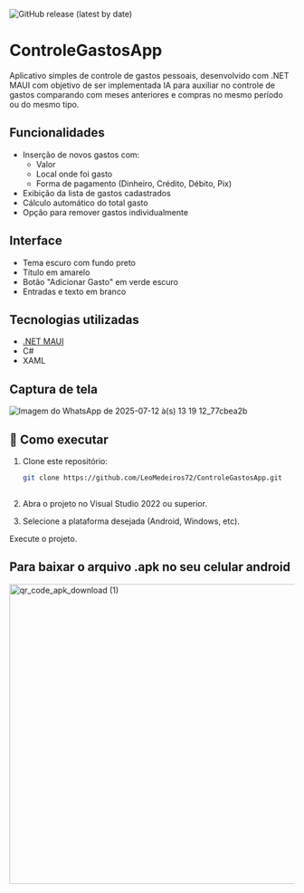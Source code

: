 ![GitHub release (latest by date)](https://img.shields.io/github/v/release/LeoMedeiros72/ControleGastosApp)

# ControleGastosApp

 Aplicativo simples de controle de gastos pessoais, desenvolvido com .NET MAUI com objetivo de ser implementada IA para auxiliar no controle de gastos comparando com meses anteriores e compras no mesmo período ou do mesmo tipo. 

## Funcionalidades

- Inserção de novos gastos com:
  - Valor
  - Local onde foi gasto
  - Forma de pagamento (Dinheiro, Crédito, Débito, Pix)
- Exibição da lista de gastos cadastrados
- Cálculo automático do total gasto
- Opção para remover gastos individualmente

## Interface

- Tema escuro com fundo preto
- Título em amarelo
- Botão "Adicionar Gasto" em verde escuro
- Entradas e texto em branco

## Tecnologias utilizadas

- [.NET MAUI](https://learn.microsoft.com/en-us/dotnet/maui/)
- C#
- XAML

## Captura de tela

![Imagem do WhatsApp de 2025-07-12 à(s) 13 19 12_77cbea2b](https://github.com/user-attachments/assets/0b63fe90-bf97-49c0-ab3d-4791f27c9a69)


## 🚀 Como executar

1. Clone este repositório:
   ```bash
   git clone https://github.com/LeoMedeiros72/ControleGastosApp.git
  

2. Abra o projeto no Visual Studio 2022 ou superior.

3. Selecione a plataforma desejada (Android, Windows, etc).

Execute o projeto.

## Para baixar o arquivo .apk no seu celular android 

<img width="530" height="530" alt="qr_code_apk_download (1)" src="https://github.com/user-attachments/assets/542bfe8b-f5a2-4699-90f3-b918480a3937" />


